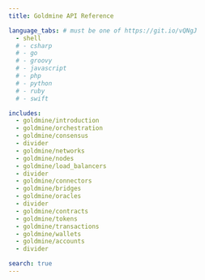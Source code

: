 ```yaml
---
title: Goldmine API Reference

language_tabs: # must be one of https://git.io/vQNgJ
  - shell
  # - csharp
  # - go
  # - groovy
  # - javascript
  # - php
  # - python
  # - ruby
  # - swift

includes:
  - goldmine/introduction
  - goldmine/orchestration
  - goldmine/consensus
  - divider
  - goldmine/networks
  - goldmine/nodes
  - goldmine/load_balancers
  - divider
  - goldmine/connectors
  - goldmine/bridges
  - goldmine/oracles
  - divider
  - goldmine/contracts
  - goldmine/tokens
  - goldmine/transactions
  - goldmine/wallets
  - goldmine/accounts
  - divider

search: true
---
```

